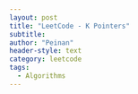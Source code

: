 ```yaml
---
layout: post
title: "LeetCode - K Pointers"
subtitle:
author: "Peinan"
header-style: text
category: leetcode
tags:
  - Algorithms
---
```


